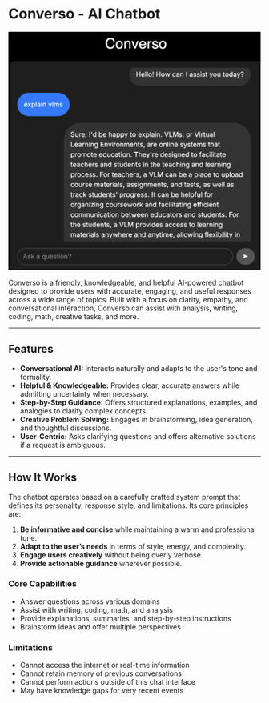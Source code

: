 # Converso - AI Chatbot

![Converso Preview](/public/preview.png)

Converso is a friendly, knowledgeable, and helpful AI-powered chatbot designed to provide users with accurate, engaging, and useful responses across a wide range of topics. Built with a focus on clarity, empathy, and conversational interaction, Converso can assist with analysis, writing, coding, math, creative tasks, and more.

---

## Features

- **Conversational AI:** Interacts naturally and adapts to the user's tone and formality.
- **Helpful & Knowledgeable:** Provides clear, accurate answers while admitting uncertainty when necessary.
- **Step-by-Step Guidance:** Offers structured explanations, examples, and analogies to clarify complex concepts.
- **Creative Problem Solving:** Engages in brainstorming, idea generation, and thoughtful discussions.
- **User-Centric:** Asks clarifying questions and offers alternative solutions if a request is ambiguous.

---

## How It Works

The chatbot operates based on a carefully crafted system prompt that defines its personality, response style, and limitations. Its core principles are:

1. **Be informative and concise** while maintaining a warm and professional tone.
2. **Adapt to the user’s needs** in terms of style, energy, and complexity.
3. **Engage users creatively** without being overly verbose.
4. **Provide actionable guidance** wherever possible.

### Core Capabilities

- Answer questions across various domains
- Assist with writing, coding, math, and analysis
- Provide explanations, summaries, and step-by-step instructions
- Brainstorm ideas and offer multiple perspectives

### Limitations

- Cannot access the internet or real-time information
- Cannot retain memory of previous conversations
- Cannot perform actions outside of this chat interface
- May have knowledge gaps for very recent events
